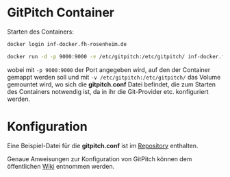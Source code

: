 # GitPitch Container

Starten des Containers:

```bash
docker login inf-docker.fh-rosenheim.de

docker run -d -p 9000:9000 -v /etc/gitpitch:/etc/gitpitch/ inf-docker.fh-rosenheim.de/sinfpekurf/gitpitch
```

wobei mit `-p 9000:9000` der Port angegeben wird, auf den der Container gemappt werden soll und mit `-v /etc/gitpitch:/etc/gitpitch/` das Volume gemountet wird, wo sich die **gitpitch.conf** Datei befindet, die zum Starten des Containers notwendig ist, da in ihr die Git-Provider etc. konfiguriert werden.

# Konfiguration

Eine Beispiel-Datei für die **gitpitch.conf** ist im [Repository](application.conf) enthalten.

Genaue Anweisungen zur Konfiguration von GitPitch können dem öffentlichen [Wiki](https://github.com/gitpitch/gitpitch/wiki/Server-Deploy-Instructions) entnommen werden.